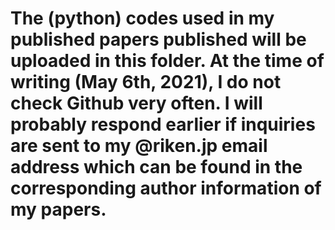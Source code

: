 # The (python) codes used in my published papers published will be uploaded in this folder. At the time of writing (May 6th, 2021), I do not check Github very often. I will probably respond earlier if inquiries are sent to my @riken.jp email address which can be found in the corresponding author information of my papers.

